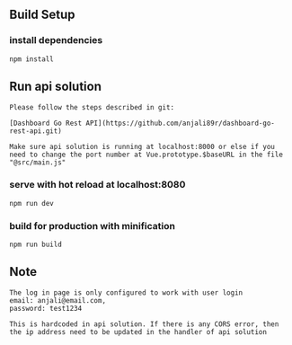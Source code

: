 
## Build Setup

### install dependencies
```
npm install
```
## Run api solution

```
Please follow the steps described in git:

[Dashboard Go Rest API](https://github.com/anjali89r/dashboard-go-rest-api.git)

Make sure api solution is running at localhost:8000 or else if you need to change the port number at Vue.prototype.$baseURL in the file "@src/main.js"
```
### serve with hot reload at localhost:8080
```
npm run dev
```
### build for production with minification
```
npm run build
```
## Note

```
The log in page is only configured to work with user login
email: anjali@email.com, 
password: test1234

This is hardcoded in api solution. If there is any CORS error, then the ip address need to be updated in the handler of api solution 
```
